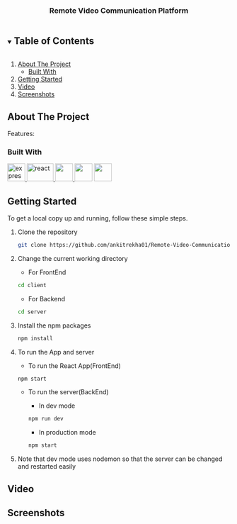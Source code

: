 <p align="center">
  <a href="https://github.com/ankitrekha01/RCE">
  </a>

  <h3 align="center">Remote Video Communication Platform</h3>
</p>

<!-- TABLE OF CONTENTS -->
<details open="open">
  <summary><h2 style="display: inline-block">Table of Contents</h2></summary>
  <ol>
    <li>
      <a href="#about-the-project">About The Project</a>
      <ul>
        <li><a href="#built-with">Built With</a></li>
      </ul>
    </li>
    <li><a href="#getting-started">Getting Started</a></li>
    <li><a href="#video">Video</a></li>
    <li><a href="#screenshots">Screenshots</a></li>

  </ol>
</details>

<!-- ABOUT THE PROJECT -->

## About The Project

Features:

### Built With

<a href="https://expressjs.com" target="_blank"> <img src="https://www.vectorlogo.zone/logos/expressjs/expressjs-ar21.svg" alt="express" height="40"/> </a>
<a href="https://reactjs.org/" target="_blank"> <img src="https://upload.wikimedia.org/wikipedia/commons/a/a7/React-icon.svg" alt="react" width="60" height="40"/> </a>
<a href="https://nodejs.org" target="_blank"> <img src="https://img.icons8.com/color/48/000000/nodejs.png" height="40"/> </a>
<a href="https://socket.io/" target="_blank"> <img src="https://upload.wikimedia.org/wikipedia/commons/thumb/9/96/Socket-io.svg/1200px-Socket-io.svg.png" width="40" height="40" /></a>
<a href="https://redux.js.org/" target="_blank"> <img src="https://cdn.worldvectorlogo.com/logos/redux.svg" width="40" height="40" /></a>


<!-- GETTING STARTED -->

## Getting Started

To get a local copy up and running, follow these simple steps.
1.  Clone the repository
    ```sh
    git clone https://github.com/ankitrekha01/Remote-Video-Communication-Platform
    ```
2.  Change the current working directory

    - For FrontEnd
    ```sh
    cd client
    ```
    - For Backend
    ```sh
    cd server
    ```
3.  Install the npm packages 
    ```sh
    npm install
    ```
4.  To run the App and server

    - To run the React App(FrontEnd)
    ```sh
    npm start
    ```
    - To run the server(BackEnd)

      - In dev mode
      ```sh
      npm run dev
      ```
      - In production mode
      ```sh
      npm start
      ```
5.  Note that dev mode uses nodemon so that the server can be changed and restarted easily

## Video

## Screenshots
